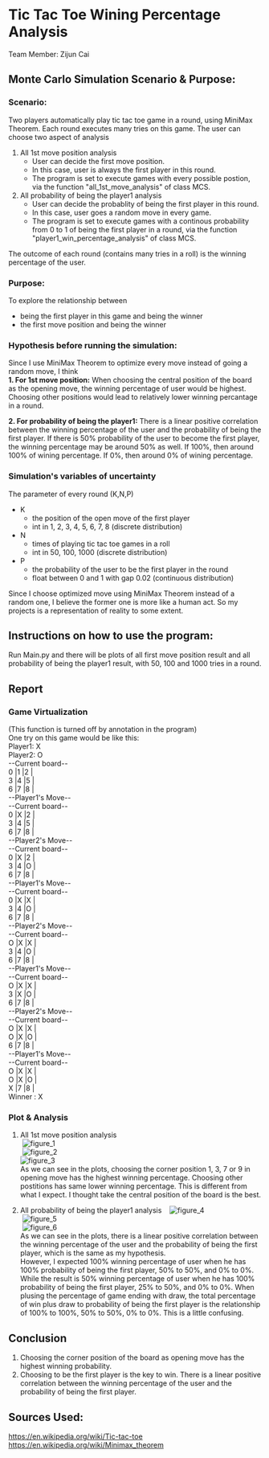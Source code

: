 # Tic Tac Toe Wining Percentage Analysis  
  
Team Member:  Zijun Cai  
  
## Monte Carlo Simulation Scenario & Purpose:  
### Scenario:  
Two players automatically play tic tac toe game in a round, using MiniMax Theorem. Each round executes many tries on this game. The user can choose two aspect of analysis  
1. All 1st move position analysis  
   - User can decide the first move position. 
   - In this case, user is always the first player in this round.  
   - The program is set to execute games with every possible postion, via the function "all_1st_move_analysis" of class MCS.  
2. All probability of being the player1 analysis  
   - User can decide the probablity of being the first player in this round. 
   - In this case, user goes a random move in every game.
   - The program is set to execute games with a continous probability from 0 to 1 of being the first player in a round, via the function "player1_win_percentage_analysis" of class MCS.
  
The outcome of each round (contains many tries in a roll) is the winning percentage of the user.  
  
    
### Purpose:  
To explore the relationship between 
- being the first player in this game and being the winner  
- the first move position and being the winner    
  
  
### Hypothesis before running the simulation:  
Since I use MiniMax Theorem to optimize every move instead of going a random move, I think  
**1. For 1st move position:** When choosing the central position of the board as the opening move, the winning percentage of user would be highest. Choosing other positions would lead to relatively lower winning percantage in a round.

**2. For probability of being the player1:** There is a linear positive correlation between the winning percentage of the user and the probability of being the first player. If there is 50% probability of the user to become the first player, the winning percentage may be around 50% as well. If 100%, then around 100% of wining percentage. If 0%, then around 0% of wining percentage.

### Simulation's variables of uncertainty
The parameter of every round (K,N,P)  
- K 
  - the position of the open move of the first player 
  - int in 1, 2, 3, 4, 5, 6, 7, 8 (discrete distribution)  
- N 
  - times of playing tic tac toe games in a roll 
  - int in 50, 100, 1000 (discrete distribution)  
- P 
  - the probability of the user to be the first player in the round 
  - float between 0 and 1 with gap 0.02 (continuous distribution)  

Since I choose optimized move using MiniMax Theorem instead of a random one, I believe the former one is more like a human act. So my projects is a representation of reality to some extent.  
  
## Instructions on how to use the program:  
Run Main.py and there will be plots of all first move position result and all probability of being the player1 result, with 50, 100 and 1000 tries in a round. 
  
## Report
### Game Virtualization
(This function is turned off by annotation in the program)  
One try on this game would be like this:  
Player1: X  
Player2: O  
--Current board--  
0 |1 |2 |  
3 |4 |5 |  
6 |7 |8 |  
--Player1's Move--  
--Current board--  
0 |X |2 |  
3 |4 |5 |  
6 |7 |8 |  
--Player2's Move--  
--Current board--  
0 |X |2 |  
3 |4 |O |  
6 |7 |8 |  
--Player1's Move--  
--Current board--  
0 |X |X |  
3 |4 |O |  
6 |7 |8 |  
--Player2's Move--  
--Current board--  
O |X |X |  
3 |4 |O |  
6 |7 |8 |  
--Player1's Move--  
--Current board--  
O |X |X |  
3 |X |O |  
6 |7 |8 |  
--Player2's Move--  
--Current board--  
O |X |X |  
O |X |O |  
6 |7 |8 |  
--Player1's Move--  
--Current board--  
O |X |X |  
O |X |O |  
X |7 |8 |  
Winner : X  
  
### Plot & Analysis
1. All 1st move position analysis  
  ![figure_1](https://user-images.githubusercontent.com/16079206/34077870-ea72e522-e2d3-11e7-822b-8c232fec01df.png)  
  ![figure_2](https://user-images.githubusercontent.com/16079206/34077877-06c34bfe-e2d4-11e7-83ea-210b7f78ae2f.png)  
  ![figure_3](https://user-images.githubusercontent.com/16079206/34077878-0b50edac-e2d4-11e7-8934-79de65d0cb03.png)  
As we can see in the plots, choosing the corner position 1, 3, 7 or 9 in opening move has the highest winning percentage. Choosing other postitions has same lower winning percentage. This is different from what I expect. I thought take the central position of the board is the best.  
  
2. All probability of being the player1 analysis  
  ![figure_4](https://user-images.githubusercontent.com/16079206/34077879-0b5d9764-e2d4-11e7-8150-df836436631d.png)  
  ![figure_5](https://user-images.githubusercontent.com/16079206/34077880-0b6cb80c-e2d4-11e7-9973-ee9f57a12a01.png)  
  ![figure_6](https://user-images.githubusercontent.com/16079206/34077881-0b7c4042-e2d4-11e7-9c3b-9a4d0e636013.png)  
As we can see in the plots, there is a linear positive correlation between the winning percentage of the user and the probability of being the first player, which is the same as my hypothesis.  
  However, I expected 100% winning percentage of user when he has 100% probability of being the first player, 50% to 50%, and 0% to 0%. While the result is 50% winning percentage of user when he has 100% probability of being the first player, 25% to 50%, and 0% to 0%. When plusing the percentage of game ending with draw, the total percentage of win plus draw to probability of being the first player is the relationship of 100% to 100%, 50% to 50%, 0% to 0%. This is a little confusing.  
   
## Conclusion
1. Choosing the corner position of the board as opening move has the highest winning probability.  
2. Choosing to be the first player is the key to win. There is a linear positive correlation between the winning percentage of the user and the probability of being the first player.  

## Sources Used:  
https://en.wikipedia.org/wiki/Tic-tac-toe  
https://en.wikipedia.org/wiki/Minimax_theorem

